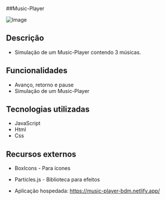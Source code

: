 ##Music-Player  

![Image](https://github.com/user-attachments/assets/e47e60e5-4cbe-430b-bdbc-8964fdc13e18)

## Descrição

* Simulação de um Music-Player contendo 3 músicas.

## Funcionalidades
 
* Avanço, retorno e pause
* Simulação de um Music-Player

## Tecnologias utilizadas

* JavaScript
* Html
* Css

## Recursos externos

* BoxIcons - Para ícones
* Particles.js - Biblioteca para efeitos


* Aplicação hospedada: https://music-player-bdm.netlify.app/
